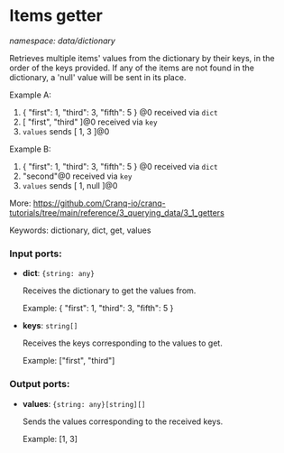 # Items getter

_namespace: data/dictionary_

Retrieves multiple items' values from the dictionary by their keys, in the order of the keys provided.
If any of the items are not found in the dictionary, a 'null' value will be sent in its place.

Example A:
1. { "first": 1, "third": 3, "fifth": 5 } @0 received via `dict`
2. [ "first", "third" ]@0 received via `key`
3. `values` sends  [ 1, 3 ]@0

Example B:
1. { "first": 1, "third": 3, "fifth": 5 } @0 received via `dict`
2. "second"@0 received via `key`
3. `values` sends  [ 1, null ]@0

More:
https://github.com/Cranq-io/cranq-tutorials/tree/main/reference/3_querying_data/3_1_getters

Keywords: dictionary, dict, get, values

### Input ports:

* __dict__: ` {string: any} `

    Receives the dictionary to get the values from.
    
    Example:
    { "first": 1, "third": 3, "fifth": 5 }


* __keys__: ` string[] `

    Receives the keys corresponding to the values to get.
    
    Example:
    ["first", "third"]

### Output ports:

* __values__: ` {string: any}[string][] `

    Sends the values corresponding to the received keys.
    
    Example:
    [1, 3]

